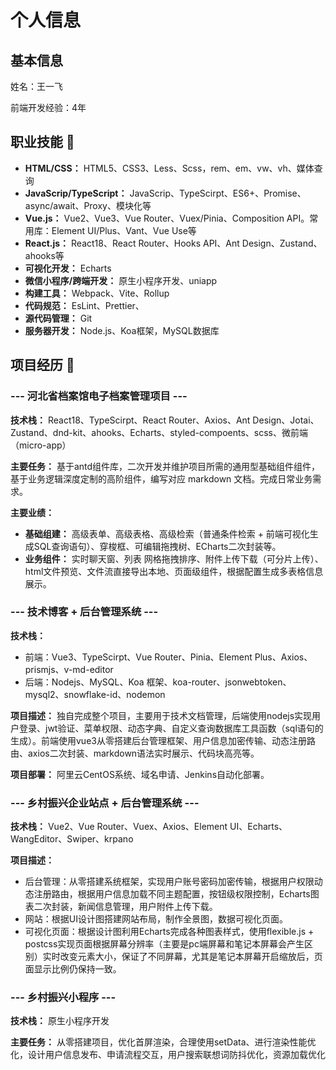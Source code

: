 # 个人信息

## 基本信息

姓名：王一飞

前端开发经验：4年

## 职业技能 :eyes:

- **HTML/CSS：** HTML5、CSS3、Less、Scss，rem、em、vw、vh、媒体查询
- **JavaScrip/TypeScript：** JavaScrip、TypeScirpt、ES6+、Promise、async/await、Proxy、模块化等
- **Vue.js：** Vue2、Vue3、Vue Router、Vuex/Pinia、Composition API。常用库：Element UI/Plus、Vant、Vue Use等
- **React.js：** React18、React Router、Hooks API、Ant Design、Zustand、ahooks等
- **可视化开发：** Echarts
- **微信小程序/跨端开发：** 原生小程序开发、uniapp
- **构建工具：** Webpack、Vite、Rollup
- **代码规范：** EsLint、Prettier、
- **源代码管理：** Git
- **服务器开发：** Node.js、Koa框架，MySQL数据库



## 项目经历 :rocket:

### --- 河北省档案馆电子档案管理项目 ---

**技术栈：** React18、TypeScirpt、React Router、Axios、Ant Design、Jotai、Zustand、dnd-kit、ahooks、Echarts、styled-compoents、scss、微前端（micro-app）

**主要任务：** 基于antd组件库，二次开发并维护项目所需的通用型基础组件组件，基于业务逻辑深度定制的高阶组件，编写对应 markdown 文档。完成日常业务需求。

**主要业绩：** 
- **基础组建：** 高级表单、高级表格、高级检索（普通条件检索 + 前端可视化生成SQL查询语句）、穿梭框、可编辑拖拽树、ECharts二次封装等。
- **业务组件：** 实时聊天窗、列表 网格拖拽排序、附件上传下载（可分片上传）、html文件预览、文件流直接导出本地、页面级组件，根据配置生成多表格信息展示。


### --- 技术博客 + 后台管理系统 ---

**技术栈：**
- 前端：Vue3、TypeScirpt、Vue Router、Pinia、Element Plus、Axios、prismjs、v-md-editor
- 后端：Nodejs、MySQL、Koa 框架、koa-router、jsonwebtoken、mysql2、snowflake-id、nodemon

**项目描述：** 独自完成整个项目，主要用于技术文档管理，后端使用nodejs实现用户登录、jwt验证、菜单权限、动态字典、自定义查询数据库工具函数（sql语句的生成）。前端使用vue3从零搭建后台管理框架、用户信息加密传输、动态注册路由、axios二次封装、markdown语法实时展示、代码块高亮等。

**项目部署：** 阿里云CentOS系统、域名申请、Jenkins自动化部署。

### --- 乡村振兴企业站点 + 后台管理系统 ---

**技术栈：** Vue2、Vue Router、Vuex、Axios、Element UI、Echarts、WangEditor、Swiper、krpano

**项目描述：**
- 后台管理：从零搭建系统框架，实现用户账号密码加密传输，根据用户权限动态注册路由，根据用户信息加载不同主题配置，按钮级权限控制，Echarts图表二次封装，新闻信息管理，用户附件上传下载。
- 网站：根据UI设计图搭建网站布局，制作全景图，数据可视化页面。
- 可视化页面：根据设计图利用Echarts完成各种图表样式，使用flexible.js + postcss实现页面根据屏幕分辨率（主要是pc端屏幕和笔记本屏幕会产生区别）实时改变元素大小，保证了不同屏幕，尤其是笔记本屏幕开启缩放后，页面显示比例仍保持一致。

### --- 乡村振兴小程序 ---

**技术栈：** 原生小程序开发

**主要任务：** 从零搭建项目，优化首屏渲染，合理使用setData、进行渲染性能优化，设计用户信息发布、申请流程交互，用户搜索联想词防抖优化，资源加载优化
